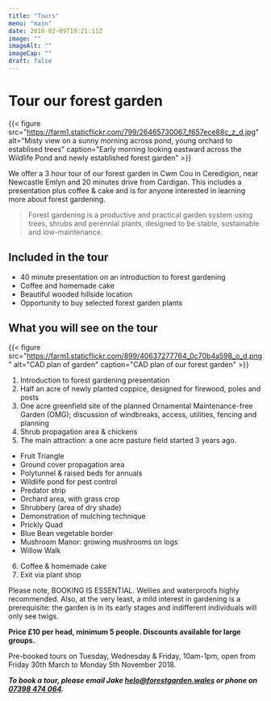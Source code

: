 ```yaml
---
title: "Tours"
menu: "main"
date: 2018-02-09T19:21:11Z
image: ""
imageAlt: ""
imageCap: ""
draft: false
---
```


# Tour our forest garden

{{< figure src="https://farm1.staticflickr.com/799/26465730067_f657ece88c_z_d.jpg" alt="Misty view on a sunny morning across pond, young orchard to establised trees" caption="Early morning looking eastward across the Wildlife Pond and newly established forest garden" >}}

We offer a 3 hour tour of our forest garden in Cwm Cou in Ceredigion, near Newcastle Emlyn and 20 minutes drive from Cardigan. This includes a presentation plus coffee & cake and is for anyone interested in learning more about forest gardening.

> Forest gardening is a productive and practical garden system using trees, shrubs and perennial plants, designed to be stable, sustainable and low-maintenance.

## Included in the tour

* 40 minute presentation on an introduction to forest gardening
* Coffee and homemade cake
* Beautiful wooded hillside location
* Opportunity to buy selected forest garden plants

## What you will see on the tour

{{< figure src="https://farm1.staticflickr.com/899/40637277764_0c70b4a598_o_d.png" alt="CAD plan of garden" caption="CAD plan of our forest garden" >}}

1. Introduction to forest gardening presentation
2. Half an acre of newly planted coppice, designed for firewood, poles and posts
3. One acre greenfield site of the planned Ornamental Maintenance-free Garden (OMG); discussion of windbreaks, access, utilities, fencing and planning
4. Shrub propagation area & chickens
5. The main attraction: a one acre pasture field started 3 years ago. 
  * Fruit Triangle
  * Ground cover propagation area
  * Polytunnel & raised beds for annuals
  * Wildlife pond for pest control
  * Predator strip
  * Orchard area, with grass crop
  * Shrubbery (area of dry shade)
  * Demonstration of mulching technique
  * Prickly Quad
  * Blue Bean vegetable border
  * Mushroom Manor: growing mushrooms on logs
  * Willow Walk
6. Coffee & homemade cake
7. Exit via plant shop

Please note, BOOKING IS ESSENTIAL. Wellies and waterproofs highly recommended. Also, at the very least, a mild interest in gardening is a prerequisite: the garden is in its early stages and indifferent individuals will only see twigs.

**Price £10 per head, minimum 5 people. Discounts available for large groups.**

Pre-booked tours on Tuesday, Wednesday & Friday, 10am-1pm, open from Friday 30th March to Monday 5th November 2018.

**_To book a tour, please email Jake [helo@forestgarden.wales](mailto:helo@forestgarden.wales) or phone on [07398&nbsp;474&nbsp;064](tel:+447398474064)._**
